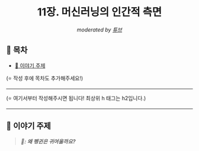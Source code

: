 <div align="center">
    <h1>11장. 머신러닝의 인간적 측면</h1>
    <i>moderated by <a href="https://github.com/peacecheejecake">튜브</a></i>
</div>

## 📝 목차

- [💬 이야기 주제](#-이야기-주제)

(⭐️ 작성 후에 목차도 추가해주세요!)

---

(⭐️ 여기서부터 작성해주시면 됩니다! 최상위 h 태그는 h2입니다.)

---

## 💬 이야기 주제

> <strong><i>🐧: 왜 펭귄은 귀여울까요?</i></strong>
